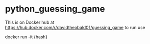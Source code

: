 # python_guessing_game

This is on Docker hub at https://hub.docker.com/r/davidtheobald01/guessing_game
to run use

docker run -it {hash}